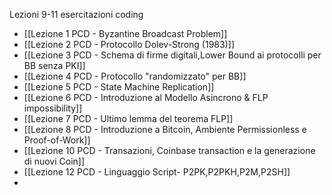 Lezioni 9-11 esercitazioni coding

- [[Lezione 1 PCD - Byzantine Broadcast Problem]] 
- [[Lezione 2 PCD - Protocollo Dolev-Strong (1983)]]
- [[Lezione 3 PCD - Schema di firme digitali,Lower Bound ai protocolli per BB senza PKI]]
- [[Lezione 4 PCD - Protocollo "randomizzato" per BB]]
- [[Lezione 5 PCD - State Machine Replication]]
- [[Lezione 6 PCD - Introduzione al Modello Asincrono & FLP impossibility]]
- [[Lezione 7 PCD - Ultimo lemma del teorema FLP]]
- [[Lezione 8 PCD - Introduzione a Bitcoin, Ambiente Permissionless e Proof-of-Work]]
- [[Lezione 10 PCD - Transazioni, Coinbase transaction e la generazione di nuovi Coin]]
- [[Lezione 12 PCD - Linguaggio Script- P2PK,P2PKH,P2M,P2SH]]
- 